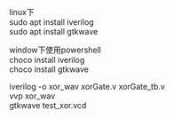 linux下<br>
sudo apt install iverilog<br>
sudo apt install gtkwave<br>

window下使用powershell<br>
choco install iverilog<br>
choco install gtkwave<br>



iverilog -o xor_wav xorGate.v xorGate_tb.v<br>
vvp xor_wav<br>
gtkwave test_xor.vcd<br>
